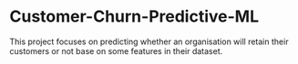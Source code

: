 # Customer-Churn-Predictive-ML
This project focuses on predicting whether an organisation will retain their customers or not base on some features in their dataset.

